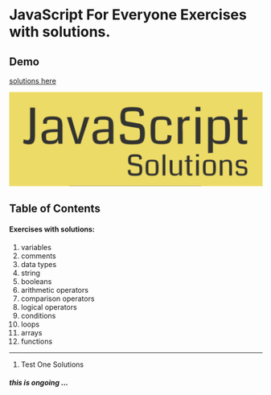 # JavaScript For Everyone Exercises with solutions.

## Demo

[solutions here](https://mostafain.github.io/JavaScript-For-Everyone-Exercises/ExercisesIndex.html)

![screenshot Demo](demoPic.png)


## Table of Contents

#### Exercises with solutions: 

1. variables
2. comments
3. data types
4. string
5. booleans
6. arithmetic operators
7. comparison operators
8. logical operators
9. conditions
10. loops 
11. arrays
12. functions
----------------------------
1. Test One Solutions

##### this is ongoing ...
